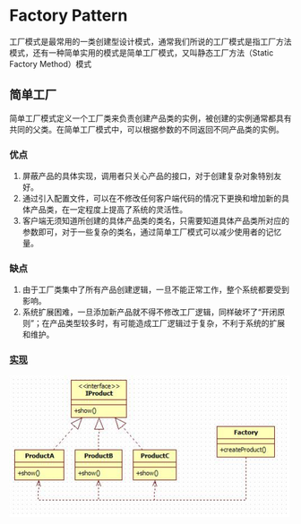 # Factory Pattern

工厂模式是最常用的一类创建型设计模式，通常我们所说的工厂模式是指工厂方法模式，还有一种简单实用的模式是简单工厂模式，又叫静态工厂方法（Static Factory Method）模式

## 简单工厂

简单工厂模式定义一个工厂类来负责创建产品类的实例，被创建的实例通常都具有共同的父类。在简单工厂模式中，可以根据参数的不同返回不同产品类的实例。

### 优点

1. 屏蔽产品的具体实现，调用者只关心产品的接口，对于创建复杂对象特别友好。
2. 通过引入配置文件，可以在不修改任何客户端代码的情况下更换和增加新的具体产品类，在一定程度上提高了系统的灵活性。
3. 客户端无须知道所创建的具体产品类的类名，只需要知道具体产品类所对应的参数即可，对于一些复杂的类名，通过简单工厂模式可以减少使用者的记忆量。

### 缺点

1. 由于工厂类集中了所有产品创建逻辑，一旦不能正常工作，整个系统都要受到影响。
2. 系统扩展困难，一旦添加新产品就不得不修改工厂逻辑，同样破坏了“开闭原则”；在产品类型较多时，有可能造成工厂逻辑过于复杂，不利于系统的扩展和维护。

### [实现](https://github.com/shiyangqin/Qinsy/tree/master/Design_Patterns/Simple_Factory_Pattern)

<img src="img/SimpleFactoryPattern.jpg" width=500 />
 